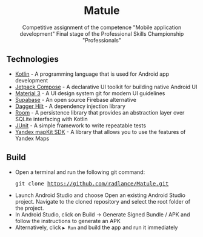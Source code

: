 <div align="center">
  <h1>Matule</h1>
  <p>Сompetitive assignment of the competence "Mobile application development" Final stage of the Professional Skills Championship "Professionals"</p>
</div>

## Technologies

- [Kotlin](https://kotlinlang.org/) - A programming language that is used for Android app development
- [Jetpack Compose](https://developer.android.com/develop/ui/compose) - A declarative UI toolkit for building native Android UI
- [Material 3](https://m3.material.io/) - A UI design system git for modern UI guidelines
- [Supabase](https://supabase.com/) - An open source Firebase alternative
- [Dagger Hilt](https://dagger.dev/hilt/) - A dependency injection library
- [Room](https://developer.android.com/training/data-storage/room) - A persistence library that provides an abstraction layer over SQLite interfacing with Kotlin
- [JUnit](https://junit.org/junit4/) - A simple framework to write repeatable tests
- [Yandex mapKit SDK](https://yandex.ru/maps-api/products/mapkit) - A library that allows you to use the features of Yandex Maps

## Build

- Open a terminal and run the following git command:  <pre>git clone https://github.com/radlance/Matule.git</pre>
- Launch Android Studio and choose Open an existing Android Studio project. Navigate to the cloned repository and select the root folder of the project.
- In Android Studio, click on Build -> Generate Signed Bundle / APK and follow the instructions to generate an APK
- Alternatively, click `▶ Run` and build the app and run it immediately
